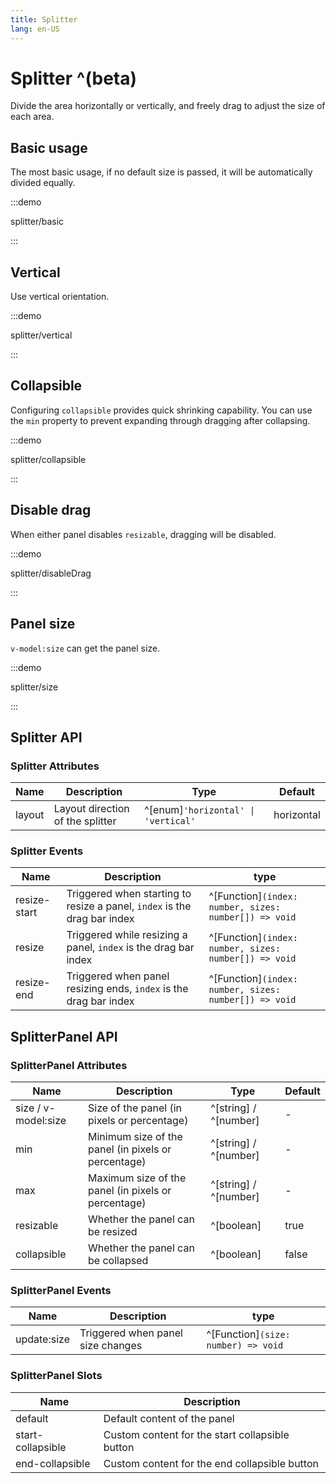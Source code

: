 ```yaml
---
title: Splitter
lang: en-US
---
```


# Splitter ^(beta)

Divide the area horizontally or vertically, and freely drag to adjust the size of each area.

## Basic usage

The most basic usage, if no default size is passed, it will be automatically divided equally.

:::demo

splitter/basic

:::

## Vertical

Use vertical orientation.

:::demo

splitter/vertical

:::

## Collapsible

Configuring `collapsible` provides quick shrinking capability. You can use the `min` property to prevent expanding through dragging after collapsing.

:::demo

splitter/collapsible

:::

## Disable drag

When either panel disables `resizable`, dragging will be disabled.

:::demo

splitter/disableDrag

:::

## Panel size

`v-model:size` can get the panel size.

:::demo

splitter/size

:::

## Splitter API

### Splitter Attributes

| Name   | Description                      | Type                                | Default    |
| ------ | -------------------------------- | ----------------------------------- | ---------- |
| layout | Layout direction of the splitter | ^[enum]`'horizontal' \| 'vertical'` | horizontal |

### Splitter Events

| Name         | Description                                                              | type                                                  |
| ------------ | ------------------------------------------------------------------------ | ----------------------------------------------------- |
| resize-start | Triggered when starting to resize a panel, `index` is the drag bar index | ^[Function]`(index: number, sizes: number[]) => void` |
| resize       | Triggered while resizing a panel, `index` is the drag bar index          | ^[Function]`(index: number, sizes: number[]) => void` |
| resize-end   | Triggered when panel resizing ends, `index` is the drag bar index        | ^[Function]`(index: number, sizes: number[]) => void` |

## SplitterPanel API

### SplitterPanel Attributes

| Name                | Description                                         | Type                  | Default |
| ------------------- | --------------------------------------------------- | --------------------- | ------- |
| size / v-model:size | Size of the panel (in pixels or percentage)         | ^[string] / ^[number] | -       |
| min                 | Minimum size of the panel (in pixels or percentage) | ^[string] / ^[number] | -       |
| max                 | Maximum size of the panel (in pixels or percentage) | ^[string] / ^[number] | -       |
| resizable           | Whether the panel can be resized                    | ^[boolean]            | true    |
| collapsible         | Whether the panel can be collapsed                  | ^[boolean]            | false   |

### SplitterPanel Events

| Name        | Description                       | type                                |
| ----------- | --------------------------------- | ----------------------------------- |
| update:size | Triggered when panel size changes | ^[Function]`(size: number) => void` |

### SplitterPanel Slots

| Name              | Description                                     |
| ----------------- | ----------------------------------------------- |
| default           | Default content of the panel                    |
| start-collapsible | Custom content for the start collapsible button |
| end-collapsible   | Custom content for the end collapsible button   |
